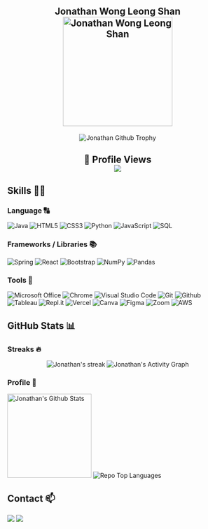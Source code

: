 <h2 align="center">
    <b>Jonathan Wong Leong Shan</b><br/>
    <img alt="Jonathan Wong Leong Shan" src="https://portfolio-jonathan.vercel.app/static/media/me.f92fa0b0c27d0c026a48.png" height="250px"/></img>
</h2>
<p align="center">
  <img alt="Jonathan Github Trophy" src="https://github-profile-trophy.vercel.app/?username=jonathanWongLS&row=1&theme=monokai"></img>
</p>

<h2 align="center">
    <b>👀 Profile Views</b><br/>
    <img src="https://profile-counter.glitch.me/jonathanWongLS/count.svg"/>
</h2>

## Skills 👨‍💻
### Language 🔠
<p>
  <img alt="Java" src="https://img.shields.io/badge/Java-ED8B00?style=for-the-badge&logo=openjdk&logoColor=white">
  <img alt="HTML5" src="https://img.shields.io/badge/HTML5%20-%23E34F26.svg?&logo=html5&logoColor=white&style=for-the-badge" >   
  <img alt="CSS3" src="https://img.shields.io/badge/CSS3%20-%231572B6.svg?&logo=css3&logoColor=white&style=for-the-badge" > 
  <img alt="Python" src="https://img.shields.io/badge/-Python%20-%2314354C.svg?&logo=python&logoColor=white&style=for-the-badge" > 
  <img alt="JavaScript" src="https://img.shields.io/badge/JavaScript-F7DF1E.svg?logo=javascript&logoColor=black&style=for-the-badge">
  <img alt="SQL" src="https://img.shields.io/badge/SQL-025E8C.svg?logo=amazon-dynamodb&logoColor=white&style=for-the-badge">
</p>


### Frameworks / Libraries 📚 
<p>
  <img alt="Spring" src="https://img.shields.io/badge/Spring-6DB33F?style=for-the-badge&logo=spring&logoColor=white">
  <img alt="React" src="https://img.shields.io/badge/react%20os-0088CC?style=for-the-badge&logo=reactos&logoColor=white">
  <img alt="Bootstrap" src="https://img.shields.io/badge/Bootstrap-7952B3.svg?logo=bootstrap&logoColor=white&style=for-the-badge">
  <img alt="NumPy" src="https://img.shields.io/badge/Numpy-013243.svg?logo=numpy&logoColor=white&style=for-the-badge">
  <img alt="Pandas" src="https://img.shields.io/badge/Pandas-150458.svg?logo=pandas&logoColor=white&style=for-the-badge">
</p>

### Tools 🧰
<p>
 <img alt="Microsoft Office" src="https://img.shields.io/badge/Ms%20Office-D83B01?style=for-the-badge&logo=microsoft-office&logoColor=white" />
 <img alt="Chrome" src="https://img.shields.io/badge/Chrome-4285F4?style=for-the-badge&logo=GoogleChrome&logoColor=white"> 
 <img alt="Visual Studio Code" src="https://img.shields.io/badge/Visual_Studio_Code-0078D4?style=for-the-badge&logo=visual%20studio%20code&logoColor=white" >
 <img alt="Git" src="https://img.shields.io/badge/Git-%23F05033.svg?style=for-the-badge&logo=git&logoColor=white">
 <img alt="Github" src="https://img.shields.io/badge/Github-%23121011.svg?style=for-the-badge&logo=github&logoColor=white">
 <img alt="Tableau" src="https://img.shields.io/badge/Tableau-E97627?style=for-the-badge&logo=Tableau&logoColor=whitee">  
 <img alt="Repl.it" src="https://img.shields.io/badge/Repl.it-0D101E.svg?logo=Replit&logoColor=white&style=for-the-badge">
 <img alt="Vercel" src="https://img.shields.io/badge/Vercel-000000?style=for-the-badge&logo=vercel&logoColor=white"> 
 <img alt="Canva" src="https://img.shields.io/badge/Canva-%2300C4CC.svg?style=for-the-badge&logo=Canva&logoColor=white">   
 <img alt="Figma" src="https://img.shields.io/badge/Figma-%23F24E1E.svg?style=for-the-badge&logo=figma&logoColor=white">
 <img alt="Zoom" src="https://img.shields.io/badge/Zoom-2D8CFF?style=for-the-badge&logo=zoom&logoColor=white">   
 <img alt="AWS" src ="https://img.shields.io/badge/AWS-%23FF9900.svg?style=for-the-badge&logo=amazon-aws&logoColor=white"> 
</p>

## GitHub Stats 📊
### Streaks 🔥
<p align="center">
    <img title="Streaks 🔥" alt="Jonathan's streak" src="https://github-readme-streak-stats.herokuapp.com?user=jonathanWongLS&theme=monokai-metallian&hide_border=true"/>
    <img alt="Jonathan's Activity Graph" src="https://github-readme-activity-graph.vercel.app/graph?username=jonathanWongLS&bg_color=ffcfe9&color=9e4c98&line=9e4c98&point=403d3d&area=true&hide_border=true)](https://github.com/ashutosh00710/github-readme-activity-graph" />
</p>

### Profile 🐾
<p>
  <img alt="Jonathan's Github Stats" src="https://denvercoder1-github-readme-stats.vercel.app/api/?username=jonathanWongLS&show_icons=true&count_private=true&theme=react&hide_border=true&bg_color=1F222E&title_color=F85D7F&icon_color=F8D866" height="192px"/>
  <img alt="Repo Top Languages" src="https://github-readme-stats.vercel.app/api/top-langs/?username=jonathanWongLS&hide=javascript,css,scss,html&theme=tokyonight"/>
</p>
   
 ## Contact 📫
 <p>
 <a href="mailto:wonglsjonathan01@gmail.com"> <img src="https://img.shields.io/badge/Gmail-%23D14836.svg?&style=for-the-badge&logo=gmail&logoColor=white" ></a>
 <a href="https://www.linkedin.com/in/jonathan-wong-123372130/"><img src="https://img.shields.io/badge/LinkedIn-%230077B5.svg?&style=for-the-badge&logo=linkedin&logoColor=white" ></a>
</p><br/>
